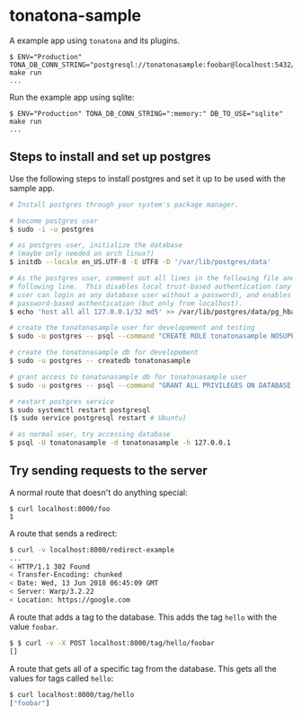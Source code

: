 # tonatona-sample

A example app using `tonatona` and its plugins.

```
$ ENV="Production" TONA_DB_CONN_STRING="postgresql://tonatonasample:foobar@localhost:5432/tonatonasample" make run
...
```

Run the example app using sqlite:

```
$ ENV="Production" TONA_DB_CONN_STRING=":memory:" DB_TO_USE="sqlite" make run
...
```

## Steps to install and set up postgres

Use the following steps to install postgres and set it up to be used with the sample app.

```sh
# Install postgres through your system's package manager.

# become postgres user
$ sudo -i -u postgres

# as postgres user, initialize the database
# (maybe only needed on arch linux?)
$ initdb --locale en_US.UTF-8 -E UTF8 -D '/var/lib/postgres/data'

# As the postgres user, comment out all lines in the following file and add the
# following line.  This disables local trust-based authentication (any local
# user can login as any database user without a password), and enables
# password-based authentication (but only from localhost).
$ echo 'host all all 127.0.0.1/32 md5' >> /var/lib/postgres/data/pg_hba.conf

# create the tonatonasample user for developement and testing
$ sudo -u postgres -- psql --command "CREATE ROLE tonatonasample NOSUPERUSER NOCREATEDB NOCREATEROLE INHERIT LOGIN ENCRYPTED PASSWORD 'foobar'"

# create the tonatonasample db for developement
$ sudo -u postgres -- createdb tonatonasample

# grant access to tonatonasample db for tonatonasample user
$ sudo -u postgres -- psql --command "GRANT ALL PRIVILEGES ON DATABASE tonatonasample TO tonatonasample"

# restart postgres service
$ sudo systemctl restart postgresql
($ sudo service postgresql restart # Ubuntu)

# as normal user, try accessing database
$ psql -U tonatonasample -d tonatonasample -h 127.0.0.1
```

## Try sending requests to the server

A normal route that doesn't do anything special:

```ssh
$ curl localhost:8000/foo
1
```

A route that sends a redirect:

```sh
$ curl -v localhost:8000/redirect-example
...
< HTTP/1.1 302 Found
< Transfer-Encoding: chunked
< Date: Wed, 13 Jun 2018 06:45:09 GMT
< Server: Warp/3.2.22
< Location: https://google.com
```

A route that adds a tag to the database.  This adds the tag `hello` with the value `foobar`.

```sh
$ $ curl -v -X POST localhost:8000/tag/hello/foobar
[]
```

A route that gets all of a specific tag from the database.  This gets all the values for tags called `hello`:

```sh
$ curl localhost:8000/tag/hello
["foobar"]
```
